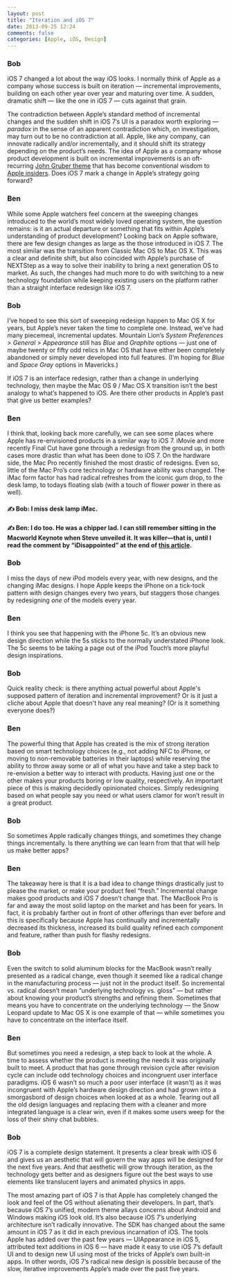 ```yaml
---
layout: post
title: "Iteration and iOS 7"
date: 2013-09-25 12:24
comments: false
categories: [Apple, iOS, Design]
---
```

### Bob
iOS 7 changed a lot about the way iOS looks. I normally think of Apple as a company whose success is built on iteration — incremental improvements, building on each other year over year and maturing over time. A sudden, dramatic shift — like the one in iOS 7 — cuts against that grain.

The contradiction between Apple’s standard method of incremental changes and the sudden shift in iOS 7’s UI is a paradox worth exploring — *paradox* in the sense of an apparent contradiction which, on investigation, may turn out to be no contradiction at all. Apple, like any company, can innovate radically and/or incrementally, and it should shift its strategy depending on the product’s needs. The idea of Apple as a company whose product development is built on incremental improvements is an oft-recurring [John Gruber theme](http://www.macworld.com/article/1151235/apple_rolls.html) that has become conventional wisdom to [Apple insiders](http://tidbits.com/article/12856). Does iOS 7 mark a change in Apple’s strategy going forward?

### Ben
While some Apple watchers feel concern at the sweeping changes introduced to the world’s most widely loved operating system, the question remains: is it an actual departure or something that fits within Apple’s understanding of product development? Looking back on Apple software, there are few design changes as large as the those introduced in iOS 7. The most similar was the transition from Classic Mac OS to Mac OS X. This was a clear and definite shift, but also coincided with Apple’s purchase of NEXTStep as a way to solve their inability to bring a next generation OS to market. As such, the changes had much more to do with switching to a new technology foundation while keeping existing users on the platform rather than a straight interface redesign like iOS 7.

### Bob
I’ve hoped to see this sort of sweeping redesign happen to Mac OS X for years, but Apple’s never taken the time to complete one. Instead, we’ve had many piecemeal, incremental updates. Mountain Lion’s *System Preferences > General > Appearance* still has *Blue* and *Graphite* options — just one of maybe twenty or fifty odd relics in Mac OS that have either been completely abandoned or simply never developed into full features. (I’m hoping for *Blue* and *Space Gray* options in Mavericks.) 

If iOS 7 is an interface redesign, rather than a change in underlying technology, then maybe the Mac OS 9 / Mac OS X transition isn’t the best analogy to what’s happened to iOS. Are there other products in Apple’s past that give us better examples?

### Ben
I think that, looking back more carefully, we can see some places where Apple has re-envisioned products in a similar way to iOS 7. iMovie and more recently Final Cut have gone through a redesign from the ground up, in both cases more drastic than what has been done to iOS 7. On the hardware side, the Mac Pro recently finished the most drastic of redesigns. Even so, little of the Mac Pro’s core technology or hardware ability was changed. The iMac form factor has had radical refreshes from the iconic gum drop, to the desk lamp, to todays floating slab (with a touch of flower power in there as well).

#### &#9997; Bob: I miss desk lamp iMac. 

#### &#9997; Ben: I do too. He was a chipper lad. I can still remember sitting in the Macworld Keynote when Steve unveiled it. It was killer—that is, until I read the comment by “iDisappointed” at the end of [this article](http://www.geek.com/apple/macworld-keynote-new-imac-ibooks-iphoto-548690).

### Bob
I miss the days of new iPod models every year, with new designs, and the changing iMac designs. I hope Apple keeps the iPhone on a tick-tock pattern with design changes every two years, but staggers those changes by redesigning *one* of the models every year.

### Ben
I think you see that happening with the iPhone 5c. It’s an obvious new design direction while the 5s sticks to the normally understated iPhone look. The 5c seems to be taking a page out of the iPod Touch’s more playful design inspirations.

### Bob
Quick reality check: is there anything actual powerful about Apple's supposed pattern of iteration and incremental improvement? Or is it just a cliche about Apple that doesn't have any real meaning? (Or is it something everyone does?)

### Ben
The powerful thing that Apple has created is the mix of strong iteration based on smart technology choices (e.g., not adding NFC to iPhone, or moving to non-removable batteries in their laptops) while reserving the ability to throw away some or all of what you have and take a step back to re-envision a better way to interact with products. Having just one or the other makes your products boring or low quality, respectively. An important piece of this is making decidedly opinionated choices. Simply redesigning based on what people say you need or what users clamor for won’t result in a great product. 

### Bob
So sometimes Apple radically changes things, and sometimes they change things incrementally. Is there anything we can learn from that that will help us make better apps?

### Ben
The takeaway here is that it is a bad idea to change things drastically just to please the market, or make your product feel “fresh.” Incremental change makes good products and iOS 7 doesn’t change that. The MacBook Pro is far and away the most solid laptop on the market and has been for years. In fact, it is probably farther out in front of other offerings than ever before and this is specifically because Apple has continually and incrementally decreased its thickness, increased its build quality refined each component and feature, rather than push for flashy redesigns.

### Bob
Even the switch to solid aluminum blocks for the MacBook wasn’t really presented as a radical change, even though it seemed like a radical change in the manufacturing process — just not in the product itself. So incremental vs. radical doesn’t mean “underlying technology vs. gloss” — but rather about knowing your product’s strengths and refining them. Sometimes that means you have to concentrate on the underlying technology — the Snow Leopard update to Mac OS X is one example of that — while sometimes you have to concentrate on the interface itself.

### Ben
But sometimes you need a redesign, a step back to look at the whole. A time to assess whether the product is meeting the needs it was originally built to meet. A product that has gone through revision cycle after revision cycle can include odd technology choices and incongruent user interface paradigms. iOS 6 wasn’t so much a poor user interface (it wasn’t) as it was incongruent with Apple’s hardware design direction and had grown into a smorgasbord of design choices when looked at as a whole. Tearing out all the old design languages and replacing them with a cleaner and more integrated language is a clear win, even if it makes some users weep for the loss of their shiny chat bubbles.

### Bob
iOS 7 is a complete design statement. It presents a clear break with iOS 6 and gives us an aesthetic that will govern the way apps will be designed for the next five years. And that aesthetic will grow through iteration, as the technology gets better and as designers figure out the best ways to use elements like translucent layers and animated physics in apps.

The most amazing part of iOS 7 is that Apple has completely changed the look and feel of the OS without alienating their developers. In part, that’s because iOS 7’s unified, modern theme allays concerns about Android and Windows making iOS look old. It’s also because iOS 7’s underlying architecture isn’t radically innovative. The SDK has changed about the same amount in iOS 7 as it did in each previous incarnation of iOS. The tools Apple has added over the past few years — UIAppearance in iOS 5, attributed text additions in iOS 6 — have made it easy to use iOS 7’s default UI and to design new UI using most of the tricks of Apple’s own built-in apps. In other words, iOS 7’s radical new design is possible because of the slow, iterative improvements Apple’s made over the past five years.